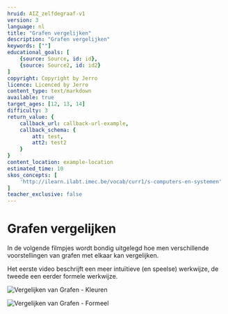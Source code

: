 ```yaml
---
hruid: AIZ_zelfdegraaf-v1
version: 3
language: nl
title: "Grafen vergelijken"
description: "Grafen vergelijken"
keywords: [""]
educational_goals: [
    {source: Source, id: id}, 
    {source: Source2, id: id2}
]
copyright: Copyright by Jerro
licence: Licenced by Jerro
content_type: text/markdown
available: true
target_ages: [12, 13, 14]
difficulty: 3
return_value: {
    callback_url: callback-url-example,
    callback_schema: {
        att: test,
        att2: test2
    }
}
content_location: example-location
estimated_time: 10
skos_concepts: [
    'http://ilearn.ilabt.imec.be/vocab/curr1/s-computers-en-systemen'
]
teacher_exclusive: false
---
```


# Grafen vergelijken
In de volgende filmpjes wordt bondig uitgelegd hoe men verschillende voorstellingen van grafen met elkaar kan vergelijken. 

Het eerste video beschrijft een meer intuïtieve (en speelse) werkwijze, de tweede een eerder formele werkwijze.

![](@youtube/https://www.youtube.com/embed/K4rP8BLhr0s "Vergelijken van Grafen - Kleuren")

![](@youtube/https://www.youtube.com/embed/iNUqJXuoOyw "Vergelijken van Grafen - Formeel")